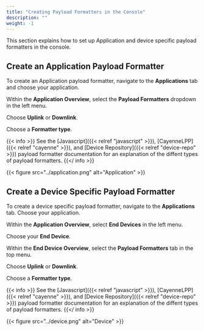 ```yaml
---
title: "Creating Payload Formatters in the Console"
description: ""
weight: -1
---
```


This section explains how to set up Application and device specific payload formatters in the console.

<!--more-->

## Create an Application Payload Formatter

To create an Application payload formatter, navigate to the **Applications** tab and choose your application.

Within the **Application Overview**, select the **Payload Formatters** dropdown in the left menu.

Choose **Uplink** or **Downlink**.

Choose a **Formatter type**. 

{{< info >}} See the [Javascript]({{< relref "javascript" >}}), [CayenneLPP]({{< relref "cayenne" >}}), and [Device Repository]({{< relref "device-repo" >}}) payload formatter documentation for an explanation of the diffent types of payload formatters. {{</ info >}}

{{< figure src="../application.png" alt="Application" >}}

## Create a Device Specific Payload Formatter

To create a device specific payload formatter, navigate to the **Applications** tab. Choose your application.

Within the **Application Overview**, select **End Devices** in the left menu.

Choose your **End Device**.

Within the **End Device Overview**, select the **Payload Formatters** tab in the top menu.

Choose **Uplink** or **Downlink**.

Choose a **Formatter type**. 

{{< info >}} See the [Javascript]({{< relref "javascript" >}}), [CayenneLPP]({{< relref "cayenne" >}}), and [Device Repository]({{< relref "device-repo" >}}) payload formatter documentation for an explanation of the diffent types of payload formatters. {{</ info >}}

{{< figure src="../device.png" alt="Device" >}}
